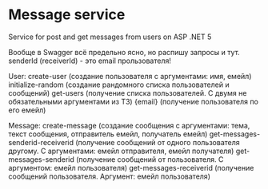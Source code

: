 # Message service
Service for post and get messages from users on ASP .NET 5

Вообще в Swagger всё предельно ясно, но распишу запросы и тут.
senderId (receiverId) - это email прользователя!

User:
create-user (создание пользователя с аргументами: имя, емейл)
initialize-random (создание рандомного списка пользователей и сообщений)
get-users (получение списка пользователей. С двумя не обязательными аргументами из ТЗ)
{email} (получение пользователя по его емейл)

Message:
create-message (создание сообщения с аргументами: тема, текст сообщения, отправитель емейл, получатель емейл)
get-messages-senderid-receiverid (получение сообщений от одного пользователя другому. С аргументами: емейл отправителя, емейл получателя)
get-messages-senderid (получение сообщений от пользователя. С аргументом: емейл пользователя)
get-messages-receiverid (получение сообщений пользователя. Аргумент: емейл пользователя) 
